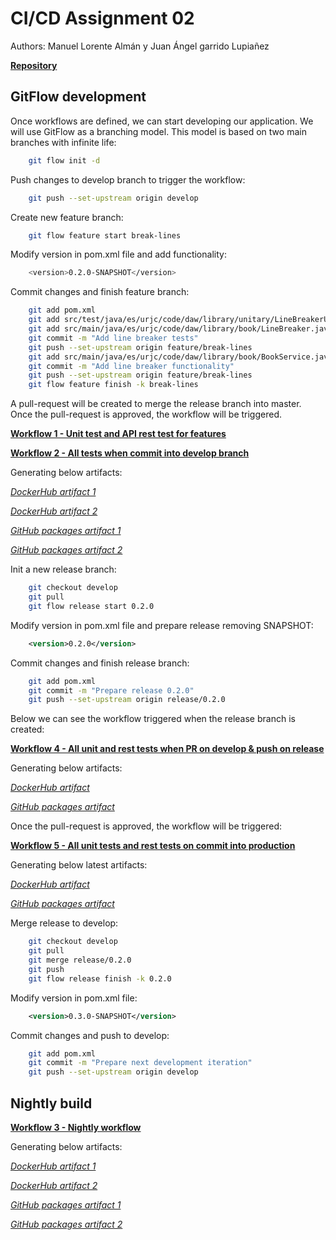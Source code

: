 # CI/CD Assignment 02

Authors: Manuel Lorente Almán y Juan Ángel garrido Lupiañez

[**Repository**](https://github.com/manulorente/mca-4.2-manuel.lorentea-juanangel.garridol-2023-cd)

## GitFlow development

Once workflows are defined, we can start developing our application. We will use GitFlow as a branching model. This model is based on two main branches with infinite life:

```sh
    git flow init -d
```

Push changes to develop branch to trigger the workflow:

```sh
    git push --set-upstream origin develop
```

Create new feature branch:

```sh
    git flow feature start break-lines
```  

Modify version in pom.xml file and add functionality:

```sh
    <version>0.2.0-SNAPSHOT</version>
```  

Commit changes and finish feature branch:

```sh
    git add pom.xml
    git add src/test/java/es/urjc/code/daw/library/unitary/LineBreakerUnitaryTest.java 
    git add src/main/java/es/urjc/code/daw/library/book/LineBreaker.java
    git commit -m "Add line breaker tests"
    git push --set-upstream origin feature/break-lines
    git add src/main/java/es/urjc/code/daw/library/book/BookService.java
    git commit -m "Add line breaker functionality"
    git push --set-upstream origin feature/break-lines
    git flow feature finish -k break-lines
```  

A pull-request will be created to merge the release branch into master. Once the pull-request is approved, the workflow will be triggered.

[**Workflow 1 - Unit test and API rest test for features**](https://github.com/manulorente/mca-4.2-manuel.lorentea-juanangel.garridol-2023-cd/actions/runs/5316790062)  

[**Workflow 2 - All tests when commit into develop branch**](https://github.com/manulorente/mca-4.2-manuel.lorentea-juanangel.garridol-2023-cd/actions/runs/5317225235)  

Generating below artifacts:  

[*DockerHub artifact 1*](https://hub.docker.com/layers/manloralm/books-reviewer/dev/images/sha256-fa259eb234a63d4e70251affea480b711d6f6cf246edb79310c1aef0b7b17a98?context=repo)  

[*DockerHub artifact 2*](https://hub.docker.com/layers/manloralm/books-reviewer/0.3.0-SNAPSHOT-dev/images/sha256-fa259eb234a63d4e70251affea480b711d6f6cf246edb79310c1aef0b7b17a98?context=repo)  

[*GitHub packages artifact 1*](https://github.com/users/manulorente/packages/container/books-reviewer/102896973?tag=dev)  

[*GitHub packages artifact 2*](https://github.com/users/manulorente/packages/container/books-reviewer/102896973?tag=0.3.0-SNAPSHOT-dev)  

Init a new release branch:

```sh
    git checkout develop
    git pull
    git flow release start 0.2.0
```

Modify version in pom.xml file and prepare release removing SNAPSHOT:

```xml
    <version>0.2.0</version>
```

Commit changes and finish release branch:

```sh
    git add pom.xml
    git commit -m "Prepare release 0.2.0"
    git push --set-upstream origin release/0.2.0
```

Below we can see the workflow triggered when the release branch is created:

[**Workflow 4 - All unit and rest tests when PR on develop & push on release**](https://github.com/manulorente/mca-4.2-manuel.lorentea-juanangel.garridol-2023-cd/actions/runs/5317114879)

Generating below artifacts:  

[*DockerHub artifact*](https://hub.docker.com/layers/manloralm/books-reviewer/0.2.0-rc1/images/sha256-c3541cf70a4a670c27ec9f3419138ee1baa57ad4ce8ef0c2ec575d3483c3e5d6?context=repo)  

[*GitHub packages artifact*](https://github.com/users/manulorente/packages/container/books-reviewer/102889728?tag=0.2.0-rc1)

Once the pull-request is approved, the workflow will be triggered:

[**Workflow 5 - All unit tests and rest tests on commit into production**](https://github.com/manulorente/mca-4.2-manuel.lorentea-juanangel.garridol-2023-cd/actions/runs/5317115185)

Generating below latest artifacts:  

[*DockerHub artifact*](https://hub.docker.com/layers/manloralm/books-reviewer/latest/images/sha256-e5c7cb307f4dee4f1d0dd642944c32ce33cadbcc7ef1e4debb6d90072b46e87c?context=repo)  

[*GitHub packages artifact*](https://github.com/users/manulorente/packages/container/books-reviewer/102890800?tag=latest)

Merge release to develop:

```sh
    git checkout develop
    git pull
    git merge release/0.2.0
    git push
    git flow release finish -k 0.2.0
```

Modify version in pom.xml file:

```xml
    <version>0.3.0-SNAPSHOT</version>
```

Commit changes and push to develop:

```sh
    git add pom.xml
    git commit -m "Prepare next development iteration"
    git push --set-upstream origin develop
```

## Nightly build

[**Workflow 3 - Nightly workflow**](https://github.com/manulorente/mca-4.2-manuel.lorentea-juanangel.garridol-2023-cd/actions/runs/5317825591)  

Generating below artifacts:  

[*DockerHub artifact 1*](https://hub.docker.com/layers/manloralm/books-reviewer/20230620.022043-nightly/images/sha256-fa259eb234a63d4e70251affea480b711d6f6cf246edb79310c1aef0b7b17a98?context=repo)  

[*DockerHub artifact 2*](https://hub.docker.com/layers/manloralm/books-reviewer/nightly/images/sha256-fa259eb234a63d4e70251affea480b711d6f6cf246edb79310c1aef0b7b17a98?context=repo)  

[*GitHub packages artifact 1*](https://github.com/users/manulorente/packages/container/books-reviewer/102896973?tag=20230620.022043-nightly)  

[*GitHub packages artifact 2*](https://github.com/users/manulorente/packages/container/books-reviewer/102896973?tag=nightly)  
